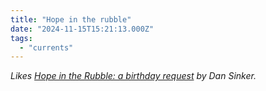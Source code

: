 ```yaml
---
title: "Hope in the rubble"
date: "2024-11-15T15:21:13.000Z"
tags: 
  - "currents"
---
```


_Likes [Hope in the Rubble: a birthday request](https://dansinker.com/posts/2024-11-14-gaza-skate-team/) by Dan Sinker._

